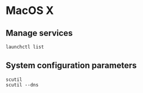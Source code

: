 # MacOS X

## Manage services

    launchctl list

## System configuration parameters

    scutil
    scutil --dns
